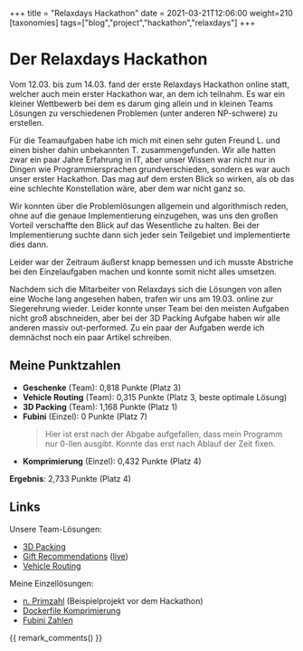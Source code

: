 +++
title = "Relaxdays Hackathon"
date = 2021-03-21T12:06:00
weight=210
[taxonomies]
tags=["blog","project","hackathon","relaxdays"]
+++

# Der Relaxdays Hackathon

Vom 12.03. bis zum 14.03. fand der erste Relaxdays Hackathon online statt, welcher auch mein erster
Hackathon war, an dem ich teilnahm. Es war ein kleiner Wettbewerb bei dem es darum ging allein und
in kleinen Teams Lösungen zu verschiedenen Problemen (unter anderen NP-schwere) zu erstellen.

<!-- more -->

Für die Teamaufgaben habe ich mich mit einen sehr guten Freund L. und einen bisher dahin unbekannten
T. zusammengefunden. Wir alle hatten zwar ein paar Jahre Erfahrung in IT, aber unser Wissen war
nicht nur in Dingen wie Programmiersprachen grundverschieden, sondern es war auch unser erster
Hackathon. Das mag auf dem ersten Blick so wirken, als ob das eine schlechte Konstellation wäre,
aber dem war nicht ganz so.

Wir konnten über die Problemlösungen allgemein und algorithmisch reden, ohne auf die genaue
Implementierung einzugehen, was uns den großen Vorteil verschaffte den Blick auf das Wesentliche zu
halten. Bei der Implementierung suchte dann sich jeder sein Teilgebiet und implementierte dies dann.

Leider war der Zeitraum äußerst knapp bemessen und ich musste Abstriche bei den Einzelaufgaben
machen und konnte somit nicht alles umsetzen.

Nachdem sich die Mitarbeiter von Relaxdays sich die Lösungen von allen eine Woche lang angesehen
haben, trafen wir uns am 19.03. online zur Siegerehrung wieder. Leider konnte unser Team bei den
meisten Aufgaben nicht groß abschneiden, aber bei der 3D Packing Aufgabe haben wir alle anderen
massiv out-performed. Zu ein paar der Aufgaben werde ich demnächst noch ein paar Artikel schreiben.

## Meine Punktzahlen

- **Geschenke** (Team): 0,818 Punkte (Platz 3)
- **Vehicle Routing** (Team): 0,315 Punkte (Platz 3, beste optimale Lösung)
- **3D Packing** (Team): 1,168 Punkte (Platz 1)
- **Fubini** (Einzel): 0 Punkte (Platz 7)
    > Hier ist erst nach der Abgabe aufgefallen, dass mein Programm nur 0-llen ausgibt. Konnte das
    > erst nach Ablauf der Zeit fixen.
- **Komprimierung** (Einzel): 0,432 Punkte (Platz 4)

**Ergebnis**: 2,733 Punkte (Platz 4)

## Links

Unsere Team-Lösungen:
- [3D Packing](https://gitlab.com/relaxdays-hack/3d-packing)
- [Gift Recommendations](https://gitlab.com/relaxdays-hack/gift-recommendations)
  ([live](https://gift-recommendations.twinter.eu/))
- [Vehicle Routing](https://gitlab.com/relaxdays-hack/vehicle-routing)

Meine Einzellösungen:
- [n. Primzahl](https://github.com/Garados007/RelaxHackathon.NthPrime) (Beispielprojekt vor dem
  Hackathon)
- [Dockerfile Komprimierung](https://github.com/Garados007/RelaxHackathon.Compression)
- [Fubini Zahlen](https://github.com/Garados007/RelaxHackathon.Fubini)

{{ remark_comments() }}
